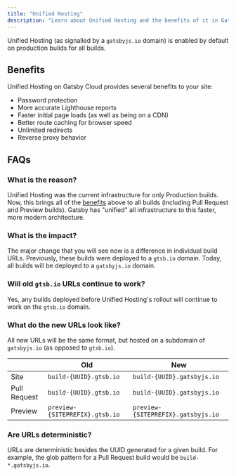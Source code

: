 ```yaml
---
title: "Unified Hosting"
description: "Learn about Unified Hosting and the benefits of it in Gatsby Cloud"
---
```


Unified Hosting (as signalled by a `gatsbyjs.io` domain) is enabled by default on production builds for all builds.

## Benefits

Unified Hosting on Gatsby Cloud provides several benefits to your site:

- Password protection
- More accurate Lighthouse reports
- Faster initial page loads (as well as being on a CDN)
- Better route caching for browser speed
- Unlimited redirects
- Reverse proxy behavior

## FAQs

### What is the reason?

Unified Hosting was the current infrastructure for only Production builds. Now, this brings all of the [benefits](#benefits) above to all builds (including Pull Request and Preview builds). Gatsby has "unified" all infrastructure to this faster, more modern architecture.

### What is the impact?

The major change that you will see now is a difference in individual build URLs. Previously, these builds were deployed to a `gtsb.io` domain. Today, all builds will be deployed to a `gatsbyjs.io` domain.

### Will old `gtsb.io` URLs continue to work?

Yes, any builds deployed before Unified Hosting's rollout will continue to work on the `gtsb.io` domain.

### What do the new URLs look like?

All new URLs will be the same format, but hosted on a subdomain of `gatsbyjs.io` (as opposed to `gtsb.io`).

|              | Old                            | New                                |
| ------------ | ------------------------------ | ---------------------------------- |
| Site         | `build-{UUID}.gtsb.io`         | `build-{UUID}.gatsbyjs.io`         |
| Pull Request | `build-{UUID}.gtsb.io`         | `build-{UUID}.gatsbyjs.io`         |
| Preview      | `preview-{SITEPREFIX}.gtsb.io` | `preview-{SITEPREFIX}.gatsbyjs.io` |

### Are URLs deterministic?

URLs are deterministic besides the UUID generated for a given build. For example, the glob pattern for a Pull Request build would be `build-*.gatsbyjs.io`.
